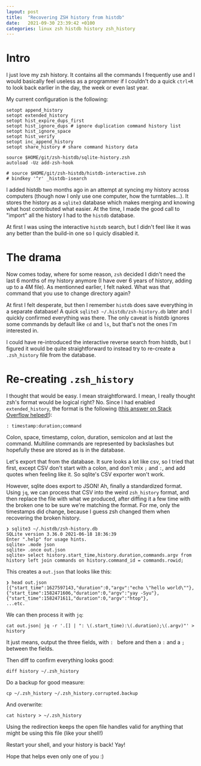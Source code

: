```yaml
---
layout: post
title:  "Recovering ZSH history from histdb"
date:   2021-09-30 23:39:42 +0100
categories: linux zsh histdb history zsh_history
---
```


# Intro

I just love my zsh history. It contains all the commands I frequently use and I would basically feel useless as a programmer if I couldn't do a quick `ctrl+R` to look back earlier in the day, the week or even last year.

My current configuration is the following: 

```
setopt append_history
setopt extended_history
setopt hist_expire_dups_first
setopt hist_ignore_dups # ignore duplication command history list
setopt hist_ignore_space
setopt hist_verify
setopt inc_append_history
setopt share_history # share command history data

source $HOME/git/zsh-histdb/sqlite-history.zsh
autoload -Uz add-zsh-hook

# source $HOME/git/zsh-histdb/histdb-interactive.zsh
# bindkey '^r' _histdb-isearch
```

I added histdb two months ago in an attempt at syncing my history across computers (though now I only use one computer, how the turntables...). It stores the history as a `sqlite3` database which makes merging and knowing what host contributed what easier. At the time, I made the good call to "import" all the history I had to the `histdb` database.

At first I was using the interactive `histdb` search, but I didn't feel like it was any better than the build-in one so I quicly disabled it.

# The drama

Now comes today, where for some reason, `zsh` decided I didn't need the last 6 months of my history anymore (I have over 6 years of history, adding up to a 4M file). As mentionned earlier, I felt naked. What was that command that you use to change directory again?

At first I felt desperate, but then I remember `histdb` does save everything in a separate database! A quick `sqlite3 ~/.histdb/zsh-history.db` later and I quickly confirmed everything was there. The only caveat is histdb ignores some commands by default like `cd` and `ls`, but that's not the ones I'm interested in.

I could have re-introduced the interactive reverse search from histdb, but I figured it would be quite straightforward to instead try to re-create a `.zsh_history` file from the database.

# Re-creating `.zsh_history`

I thought that would be easy. I mean straightforward. I mean, I really thought zsh's format would be logical right? No. Since I had enabled `extended_history`, the format is the following ([this answer on Stack Overflow helped!](https://stackoverflow.com/a/37977775/2367848)):

```
: timestamp:duration;command
```

Colon, space, timestamp, colon, duration, semicolon and at last the command. Multiline commands are represented by backslashes but hopefully these are stored as is in the database.

Let's export that from the database. It sure looks a lot like csv, so I tried that first, except CSV don't start with a colon, and don't mix `;` and `:`, and add quotes when feeling like it. So sqlite's CSV exporter won't work.

However, sqlite does export to JSON! Ah, finally a standardized format. Using `jq`, we can process that CSV into the weird `zsh_history` format, and then replace the file with what we produced, after diffing it a few time with the broken one to be sure we're matching the format. For me, only the timestamps did change, because I guess zsh changed them when recovering the broken history.

```
❯ sqlite3 ~/.histdb/zsh-history.db
SQLite version 3.36.0 2021-06-18 18:36:39
Enter ".help" for usage hints.
sqlite> .mode json
sqlite> .once out.json
sqlite> select history.start_time,history.duration,commands.argv from history left join commands on history.command_id = commands.rowid;
```

This creates a `out.json` that looks like this:
```
❯ head out.json   
[{"start_time":1627597143,"duration":0,"argv":"echo \"hello world\""},
{"start_time":1582471606,"duration":0,"argv":"yay -Syu"},
{"start_time":1582471611,"duration":0,"argv":"htop"},
...etc.
```

We can then process it with `jq`:

```
cat out.json| jq -r '.[] | ": \(.start_time):\(.duration);\(.argv)"' > history
```

It just means, output the three fields, with `: ` before and then a `:` and a `;` between the fields.

Then diff to confirm everything looks good:
```
diff history ~/.zsh_history
```

Do a backup for good measure:
```
cp ~/.zsh_history ~/.zsh_history.corrupted.backup
```

And overwrite:
```
cat history > ~/.zsh_history
```

Using the redirection keeps the open file handles valid for anything that might be using this file (like your shell!)

Restart your shell, and your history is back! Yay!

Hope that helps even only one of you :)

